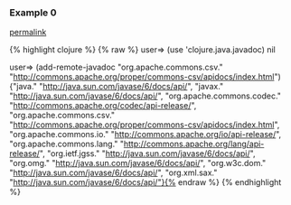 ### Example 0
[permalink](#example-0)

{% highlight clojure %}
{% raw %}
user=> (use 'clojure.java.javadoc)
	nil

user=> (add-remote-javadoc "org.apache.commons.csv." "http://commons.apache.org/proper/commons-csv/apidocs/index.html")
	{"java." "http://java.sun.com/javase/6/docs/api/", "javax." "http://java.sun.com/javase/6/docs/api/", "org.apache.commons.codec." "http://commons.apache.org/codec/api-release/", "org.apache.commons.csv." "http://commons.apache.org/proper/commons-csv/apidocs/index.html", "org.apache.commons.io." "http://commons.apache.org/io/api-release/", "org.apache.commons.lang." "http://commons.apache.org/lang/api-release/", "org.ietf.jgss." "http://java.sun.com/javase/6/docs/api/", "org.omg." "http://java.sun.com/javase/6/docs/api/", "org.w3c.dom." "http://java.sun.com/javase/6/docs/api/", "org.xml.sax." "http://java.sun.com/javase/6/docs/api/"}{% endraw %}
{% endhighlight %}


